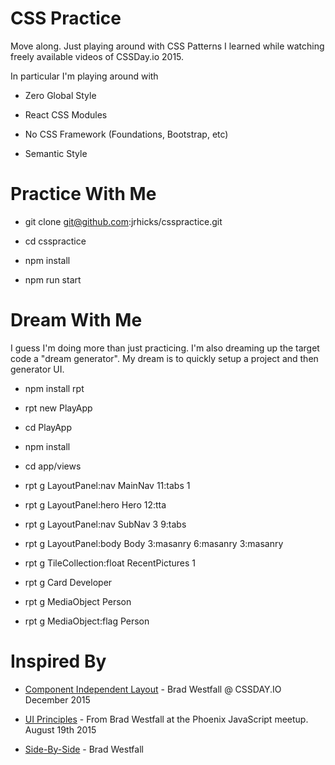 CSS Practice
======

Move along.  Just playing around with CSS Patterns I learned while watching freely available videos of CSSDay.io 2015.

In particular I'm playing around with

* Zero Global Style

* React CSS Modules

* No CSS Framework (Foundations, Bootstrap, etc)

* Semantic Style

Practice With Me
=======

* git clone git@github.com:jrhicks/csspractice.git

* cd csspractice

* npm install

* npm run start

Dream With Me
========

I guess I'm doing more than just practicing.  I'm also dreaming up the target code a "dream generator".  My dream is to quickly setup a project and then generator UI.

* npm install rpt

* rpt new PlayApp

* cd PlayApp

* npm install

* cd app/views

* rpt g LayoutPanel:nav MainNav 11:tabs 1

* rpt g LayoutPanel:hero Hero 12:tta

* rpt g LayoutPanel:nav SubNav 3 9:tabs

* rpt g LayoutPanel:body Body 3:masanry 6:masanry 3:masanry

* rpt g TileCollection:float RecentPictures 1

* rpt g Card Developer

* rpt g MediaObject Person

* rpt g MediaObject:flag Person

Inspired By
=======

* [Component Independent Layout](https://www.youtube.com/watch?v=ofSnkJ9tPPM) - Brad Westfall @ CSSDAY.IO December 2015

* [UI Principles](https://www.youtube.com/watch?v=ko0jgfRuxJM) - From Brad Westfall at the Phoenix JavaScript meetup. August 19th 2015

* [Side-By-Side](https://www.youtube.com/watch?v=bMj__m5QhVI) - Brad Westfall
